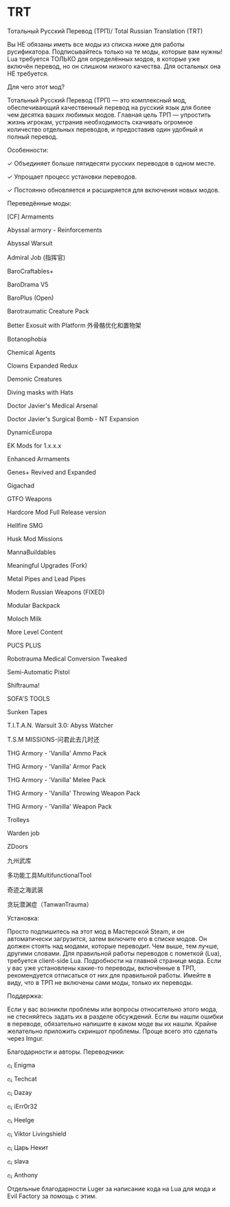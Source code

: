 # TRT
Тотальный Русский Перевод (ТРП)/ Total Russian Translation (TRT)

Вы НЕ обязаны иметь все моды из списка ниже для работы русификатора. Подписывайтесь только на те моды, которые вам нужны!
Lua требуется ТОЛЬКО для определённых модов, в которые уже включён перевод, но он слишком низкого качества. Для остальных она НЕ требуется.

Для чего этот мод? 

Тотальный Русский Перевод (ТРП) — это комплексный мод, обеспечивающий качественный перевод на русский язык для более чем десятка ваших любимых модов. Главная цель ТРП — упростить жизнь игрокам, устранив необходимость скачивать огромное количество отдельных переводов, и предоставив один удобный и полный перевод.

Особенности: 

  ✓ Объединяет больше пятидесяти русских переводов в одном месте.
  
  ✓ Упрощает процесс установки переводов.
  
  ✓ Постоянно обновляется и расширяется для включения новых модов.


Переведённые моды: 

  [CF] Armaments
  
  Abyssal armory - Reinforcements
  
  Abyssal Warsuit
  
  Admiral Job (指挥官)
  
  BaroCraftables+
  
  BaroDrama V5
  
  BaroPlus (Open)
  
  Barotraumatic Creature Pack
  
  Better Exosuit with Platform 外骨骼优化和置物架
  
  Botanophobia
  
  Chemical Agents
  
  Clowns Expanded Redux
  
  Demonic Creatures
  
  Diving masks with Hats
  
  Doctor Javier's Medical Arsenal
  
  Doctor Javier's Surgical Bomb - NT Expansion
  
  DynamicEuropa
  
  EK Mods for 1.x.x.x
  
  Enhanced Armaments
  
  Genes+ Revived and Expanded
  
  Gigachad
  
  GTFO Weapons
  
  Hardcore Mod Full Release version
  
  Hellfire SMG
  
  Husk Mod Missions
  
  MannaBuildables
  
  Meaningful Upgrades (Fork)
  
  Metal Pipes and Lead Pipes
  
  Modern Russian Weapons (FIXED)
  
  Modular Backpack
  
  Moloch Milk
  
  More Level Content
  
  PUCS PLUS
  
  Robotrauma Medical Conversion Tweaked
  
  Semi-Automatic Pistol
  
  Shiftrauma!
  
  SOFA'S TOOLS
  
  Sunken Tapes
  
  T.I.T.A.N. Warsuit 3.0: Abyss Watcher
  
  T.S.M MISSIONS-问君此去几时还
  
  THG Armory - 'Vanilla' Ammo Pack
  
  THG Armory - 'Vanilla' Armor Pack
  
  THG Armory - 'Vanilla' Melee Pack
  
  THG Armory - 'Vanilla' Throwing Weapon Pack
  
  THG Armory - 'Vanilla' Weapon Pack
  
  Trolleys
  
  Warden job
  
  ZDoors
  
  九州武库
  
  多功能工具MultifunctionalTool
  
  奇迹之海武装
  
  贪玩潜渊症（TanwanTrauma）
  

Установка: 

Просто подпишитесь на этот мод в Мастерской Steam, и он автоматически загрузится, затем включите его в списке модов. Он должен стоять над модами, которые переводит. Чем выше, тем лучше, другими словами. Для правильной работы переводов с пометкой (Lua), требуется client-side Lua. Подробности на главной странице мода. Если у вас уже установлены какие-то переводы, включённые в ТРП, рекомендуется отписаться от них для правильной работы. Имейте в виду, что в ТРП не включены сами моды, только их переводы.

Поддержка: 

Если у вас возникли проблемы или вопросы относительно этого мода, не стесняйтесь задать их в разделе обсуждений.
Если вы нашли ошибки в переводе, обязательно напишите в каком моде вы их нашли. Крайне желательно приложить скриншот проблемы. Проще всего это сделать через Imgur.


Благодарности и авторы. Переводчики: 

ඇ Enigma

ඇ Techcat

ඇ Dazay

ඇ iErr0r32

ඇ Heelge

ඇ Viktor Livingshield

ඇ Царь Некит

ඇ slava

ඇ Anthony

Отдельные благодарности Luger за написание кода на Lua для мода и Evil Factory за помощь с этим.
